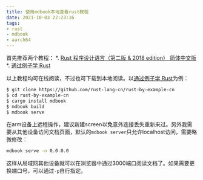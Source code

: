 ```yaml
---
title: 使用mdbook本地查看rust教程
date: 2021-10-03 22:23:16
tags:
- rust
- mdbook
- aarch64
---
```

首先推荐两个教程：
*. [Rust 程序设计语言（第二版 & 2018 edition） 简体中文版](https://github.com/KaiserY/trpl-zh-cn)
*. [通过例子学 Rust](https://github.com/rust-lang-cn/rust-by-example-cn)

以上教程均可在线阅读，不过也可下载到本地阅读。以[通过例子学 Rust](https://github.com/rust-lang-cn/rust-by-example-cn)为例：

```bash
$ git clone https://github.com/rust-lang-cn/rust-by-example-cn
$ cd rust-by-example-cn
$ cargo install mdbook
$ mdbook build
$ mdbook serve
```
在arm设备上远程操作，建议新建screen以免意外连接丢失重新来过。另外我需要从其他设备访问文档页面，默认的`mdbook server`只允许localhost访问，需要略微修改：

```bash
mdbook serve -n 0.0.0.0
```

这样从局域网其他设备就可以在浏览器中通过3000端口阅读文档了。如果需要更换端口号，可以通过`-p`自行指定。
